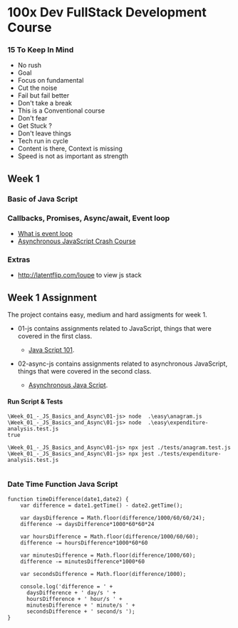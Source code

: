 # 100x Dev FullStack Development Course 

### 15 To Keep In Mind
* No rush
* Goal
* Focus on fundamental
* Cut the noise
* Fail but fail better
* Don't take a break
* This is a Conventional course
* Don't fear
* Get Stuck ?
* Don't leave things
* Tech run in cycle
* Content is there, Context is missing
* Speed is not as important as strength


## Week 1
### Basic of Java Script


### Callbacks, Promises, Async/await, Event loop

* [What is event loop](https://www.youtube.com/watch?v=8aGhZQkoFbQ)
* [Asynchronous JavaScript Crash Course](https://www.youtube.com/watch?v=exBgWAIeIeg)


### Extras 
* http://latentflip.com/loupe to view js stack


## Week 1 Assignment

The project contains easy, medium and hard assigments for week 1.
- 01-js contains assignments related to JavaScript, things that were covered in the first class.
    - [Java Script 101](./Week_01_-_JS_Basics_and_Async/01-js/README.md).

- 02-async-js contains assignments related to asynchronous JavaScript, things that were covered in the second class.
    - [Asynchronous Java Script](./Week_01_-_JS_Basics_and_Async/02-async-js/README.md).

#### Run Script & Tests

```
\Week_01_-_JS_Basics_and_Async\01-js> node  .\easy\anagram.js
\Week_01_-_JS_Basics_and_Async\01-js> node  .\easy\expenditure-analysis.test.js
true

\Week_01_-_JS_Basics_and_Async\01-js> npx jest ./tests/anagram.test.js
\Week_01_-_JS_Basics_and_Async\01-js> npx jest ./tests/expenditure-analysis.test.js


```



### Date Time Function Java Script
```
function timeDifference(date1,date2) {
    var difference = date1.getTime() - date2.getTime();

    var daysDifference = Math.floor(difference/1000/60/60/24);
    difference -= daysDifference*1000*60*60*24

    var hoursDifference = Math.floor(difference/1000/60/60);
    difference -= hoursDifference*1000*60*60

    var minutesDifference = Math.floor(difference/1000/60);
    difference -= minutesDifference*1000*60

    var secondsDifference = Math.floor(difference/1000);

    console.log('difference = ' + 
      daysDifference + ' day/s ' + 
      hoursDifference + ' hour/s ' + 
      minutesDifference + ' minute/s ' + 
      secondsDifference + ' second/s ');
}
```